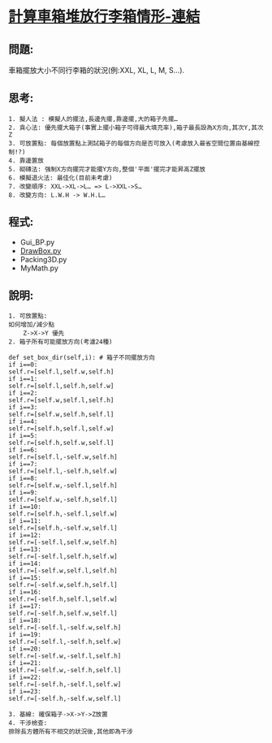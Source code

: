 # [計算車箱堆放行李箱情形-連結](https://ecardjimmy.github.io/3DBinPacking/)

## 問題: 
車箱擺放大小不同行李箱的狀況(例:XXL, XL, L, M, S…).

## 思考:
	1. 擬人法 : 模擬人的擺法,長邊先擺,靠邊擺,大的箱子先擺…
	2. 貪心法: 優先擺大箱子(事實上擺小箱子可得最大填充率),箱子最長設為X方向,其次Y,其次Z
	3. 可放置點: 每個放置點上測試箱子的每個方向是否可放入(考慮放入最省空間位置由基線控制!?)
	4. 靠邊置放
	5. 砌磚法: 强制X方向擺完才能擺Y方向,整個'平面'擺完才能昇高Z擺放
	6. 模擬退火法: 最佳化(目前未考慮)
	7. 改變順序: XXL->XL->L… => L->XXL->S…
  	8. 改變方向: L.W.H -> W.H.L…

## 程式:
* Gui_BP.py
* [DrawBox.py](https://github.com/EcardJimmy/3DBinPacking/DrawBox.py)
* Packing3D.py
* MyMath.py

## 說明:
	1. 可放置點:
	如何增加/減少點
        Z->X->Y 優先
	2. 箱子所有可能擺放方向(考濾24種)
	
	def set_box_dir(self,i): # 箱子不同擺放方向
	if i==0:
	self.r=[self.l,self.w,self.h]
	if i==1:
	self.r=[self.l,self.h,self.w]
	if i==2:
	self.r=[self.w,self.l,self.h]
	if i==3:
	self.r=[self.w,self.h,self.l]
	if i==4:
	self.r=[self.h,self.l,self.w]
	if i==5:
	self.r=[self.h,self.w,self.l]
	if i==6:
	self.r=[self.l,-self.w,self.h]
	if i==7:
	self.r=[self.l,-self.h,self.w]
	if i==8:
	self.r=[self.w,-self.l,self.h]
	if i==9:
	self.r=[self.w,-self.h,self.l]
	if i==10:
	self.r=[self.h,-self.l,self.w]
	if i==11:
	self.r=[self.h,-self.w,self.l]
	if i==12:
	self.r=[-self.l,self.w,self.h]
	if i==13:
	self.r=[-self.l,self.h,self.w]
	if i==14:
	self.r=[-self.w,self.l,self.h]
	if i==15:
	self.r=[-self.w,self.h,self.l]
	if i==16:
	self.r=[-self.h,self.l,self.w]
	if i==17:
	self.r=[-self.h,self.w,self.l] 
	if i==18:
	self.r=[-self.l,-self.w,self.h]
	if i==19:
	self.r=[-self.l,-self.h,self.w]
	if i==20:
	self.r=[-self.w,-self.l,self.h]
	if i==21:
	self.r=[-self.w,-self.h,self.l]
	if i==22:
	self.r=[-self.h,-self.l,self.w]
	if i==23:
	self.r=[-self.h,-self.w,self.l] 
	
	3. 基線: 確保箱子->X->Y->Z放置
	4. 干涉檢查: 
	排除長方體所有不相交的狀況後,其他即為干涉
	
	
	

